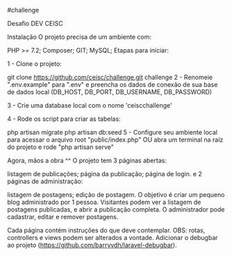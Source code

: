#challenge

Desafio DEV CEISC

Instalação
O projeto precisa de um ambiente com:

PHP >= 7.2;
Composer;
GIT;
MySQL;
Etapas para iniciar:

1 - Clone o projeto:

git clone https://github.com/ceisc/challenge.git challenge
2 - Renomeie ".env.example" para ".env" e preencha os dados de conexão de sua base de dados local (DB_HOST, DB_PORT, DB_USERNAME, DB_PASSWORD)

3 - Crie uma database local com o nome 'ceiscchallenge'

4 - Rode os script para criar as tabelas:

php artisan migrate
php artisan db:seed
5 - Configure seu ambiente local para acessar o arquivo root "public/index.php" OU abra um terminal na raíz do projeto e rode "php artisan serve"

Agora, mãos a obra ^^
O projeto tem 3 páginas abertas:

listagem de publicações;
página da publicação;
página de login.
e 2 páginas de administração:

listagem de postagens;
edição de postagem.
O objetivo é criar um pequeno blog administrado por 1 pessoa. Visitantes podem ver a listagem de postagens publicadas, e abrir a publicação completa. O administrador pode cadastrar, editar e remover postagens.

Cada página contém instruções do que deve contemplar. OBS: rotas, controllers e views podem ser alterados a vontade. Adicionar o debugbar ao projeto (https://github.com/barryvdh/laravel-debugbar).
